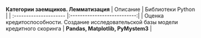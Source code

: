 **Категории заемщиков. Лемматизация**
| Описание | Библиотеки Python |
| :--------------------- |:---------------------------:|
| Оценка кредитоспособности. Создание исследовательской базы модели кредитного скоринга | **Pandas, Matplotlib, PyMystem3** |